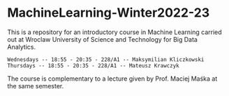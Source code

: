 # MachineLearning-Winter2022-23

This is a repository for an introductory course in Machine Learning carried out at Wroclaw University of Science and Technology for Big Data Analytics.

```
Wednesdays -- 18:55 - 20:35 - 228/A1 -- Maksymilian Kliczkowski
Thursdays -- 18:55 - 20:35 - 228/A1 -- Mateusz Krawczyk
```

The course is complementary to a lecture given by Prof. Maciej Maśka at the same semester. 
